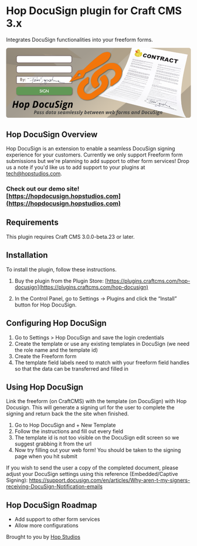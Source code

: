 # Hop DocuSign plugin for Craft CMS 3.x

Integrates DocuSign functionalities into your freeform forms.

![Screenshot](resources/img/Hop-DocuSign.png)

## Hop DocuSign Overview

Hop DocuSign is an extension to enable a seamless DocuSign signing experience for your customers. Currently we only support Freeform form submissions but we're planning to add  support to other form services! Drop us a note if you'd like us to add support to your plugins at tech@hopstudios.com.

### Check out our demo site! [https://hopdocusign.hopstudios.com](https://hopdocusign.hopstudios.com)

## Requirements

This plugin requires Craft CMS 3.0.0-beta.23 or later.

## Installation

To install the plugin, follow these instructions.

1. Buy the plugin from the Plugin Store: [https://plugins.craftcms.com/hop-docusign](https://plugins.craftcms.com/hop-docusign)

2. In the Control Panel, go to Settings → Plugins and click the “Install” button for Hop DocuSign.

## Configuring Hop DocuSign

1. Go to Settings > Hop DocuSign and save the login credentials
2. Create the template or use any existing templates in DocuSign (we need the role name and the template id)
3. Create the Freeform form
4. The template field labels need to match with your freeform field handles so that the data can be transferred and filled in

## Using Hop DocuSign

Link the freeform (on CraftCMS) with the template (on DocuSign) with Hop Docusign. This will generate a signing url for the user to complete the signing and return back the the site when finished.

1. Go to Hop DocuSign and + New Template
2. Follow the instructions and fill out every field
3. The template id is not too visible on the DocuSign edit screen so we suggest grabbing it from the url
4. Now try filling out your web form! You should be taken to the signing page when you hit submit

If you wish to send the user a copy of the completed document, please adjust your DocuSign settings using this reference (Embedded/Captive Signing): https://support.docusign.com/en/articles/Why-aren-t-my-signers-receiving-DocuSign-Notification-emails

## Hop DocuSign Roadmap

* Add support to other form services
* Allow more configurations

Brought to you by [Hop Studios](https://www.hopstudios.com)
